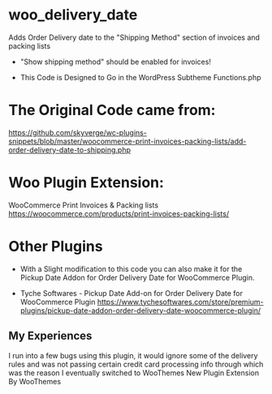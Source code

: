 # woo_delivery_date

<p>Adds Order Delivery date to the "Shipping Method" section of invoices and packing lists</p>

* "Show shipping method" should be enabled for invoices!

* This Code is Designed to Go in the WordPress Subtheme Functions.php

# The Original Code came from:
https://github.com/skyverge/wc-plugins-snippets/blob/master/woocommerce-print-invoices-packing-lists/add-order-delivery-date-to-shipping.php

# Woo Plugin Extension:
WooCommerce Print Invoices & Packing lists
https://woocommerce.com/products/print-invoices-packing-lists/

# Other Plugins

* With a Slight modification to this code you can also make it for the Pickup Date Addon for Order Delivery Date for WooCommerce Plugin.

* Tyche Softwares - Pickup Date Add-on for Order Delivery Date for WooCommerce Plugin https://www.tychesoftwares.com/store/premium-plugins/pickup-date-addon-order-delivery-date-woocommerce-plugin/

## My Experiences

I run into a few bugs using this plugin, it would ignore some of the delivery rules and was not passing certain credit card processing info through which was the reason I eventually switched to WooThemes New Plugin Extension By WooThemes
